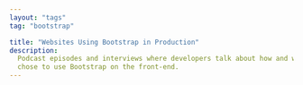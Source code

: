 ```yaml
---
layout: "tags"
tag: "bootstrap"

title: "Websites Using Bootstrap in Production"
description:
  Podcast episodes and interviews where developers talk about how and why they
  chose to use Bootstrap on the front-end.
---
```

